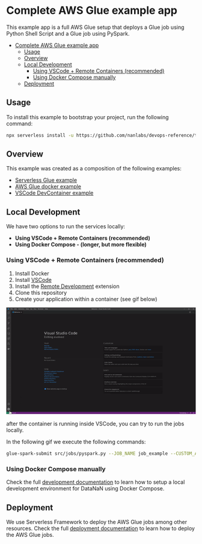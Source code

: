 # Complete AWS Glue example app

This example app is a full AWS Glue setup that deploys a Glue job using Python Shell Script
and a Glue job using PySpark.

- [Complete AWS Glue example app](#complete-aws-glue-example-app)
  - [Usage](#usage)
  - [Overview](#overview)
  - [Local Development](#local-development)
    - [Using VSCode + Remote Containers (recommended)](#using-vscode--remote-containers-recommended)
    - [Using Docker Compose manually](#using-docker-compose-manually)
  - [Deployment](#deployment)

## Usage

To install this example to bootstrap your project, run the following command:

```sh
npx serverless install -u https://github.com/nanlabs/devops-reference/tree/main/serverless-glue-full-boilerplate -n my-project
```

## Overview

This example was created as a composition of the following examples:

- [Serverless Glue example](https://github.com/nanlabs/devops-reference/tree/main/examples/serverless-glue/)
- [AWS Glue docker example](https://github.com/nanlabs/devops-reference/tree/main/examples/docker/glue/)
- [VSCode DevContainer example](https://github.com/nanlabs/devops-reference/tree/main/examples/devcontainer/glue/)

## Local Development

We have two options to run the services locally:

- **Using VSCode + Remote Containers (recommended)**
- **Using Docker Compose - (longer, but more flexible)**

### Using VSCode + Remote Containers (recommended)

1. Install Docker
2. Install [VSCode](https://code.visualstudio.com/)
3. Install the [Remote Development](https://marketplace.visualstudio.com/items?itemName=ms-vscode-remote.vscode-remote-extensionpack) extension
4. Clone this repository
5. Create your application within a container (see gif below)

![Create application within a container](./docs/vscode-open-in-container.gif)

after the container is running inside VSCode, you can try to run the jobs locally.

In the following gif we execute the following commands:

```sh
glue-spark-submit src/jobs/pyspark.py --JOB_NAME job_example --CUSTOM_ARGUMENT custom_value
```

### Using Docker Compose manually

Check the full [development documentation](./docs/DEVELOPMENT.md) to learn how to setup a local development environment for DataNaN
using Docker Compose.

## Deployment

We use Serverless Framework to deploy the AWS Glue jobs among other resources.
Check the full [deployment documentation](./docs/DEPLOYMENT.md) to learn how to deploy the AWS Glue jobs.
